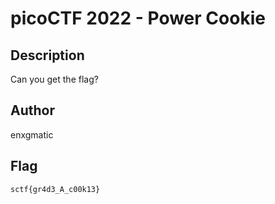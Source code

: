 # picoCTF 2022 - Power Cookie

## Description

Can you get the flag?

## Author

enxgmatic

## Flag

`sctf{gr4d3_A_c00k13}`
